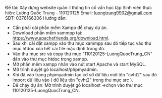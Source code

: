 Đề tài: Xây dựng website quản lí thông tin cố vấn học tập
Sinh viên thực hiện: Lương Quốc Trung - 110120125
Email: luongtrung9902@gmail.com
SDT: 0376166306
Hướng dẫn:
- Cần phải cài phần mềm Xampp để chạy dự án.
- Download phần mềm xammpp tại: https://www.apachefriends.org/download.html.
- Sau khi cài đặt xampp vào thư mục xammpp sau đó tiếp tục vào thư mục htdoc xóa hết cái file mặc định trong đó.
- Vào thư mục src và copy thư mục "110120125-LuongQuocTrung_CN" dán vào thư mục htdoc trong xampp.
- Mở phần mềm xampp nhấn vào nút start Apache và start MySQL.
- Mở trình duyệt gõ localhost/phpmyadmin.
- Khi đã vào trang phpmyadmin tạo cơ sở dữ liệu mới tên "cvht2" sau đó import dữ liệu vào ( dữ liệu tên "cvht2" trong thư mục src ).
- Để chạy dự án: Mở trình duyệt gõ localhost ->chọn vào thư mục 110120125-LuongQuocTrung_CN.
  
  



